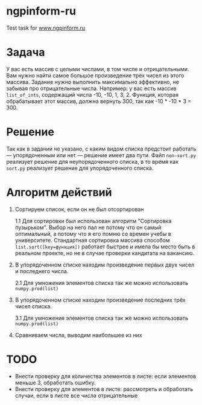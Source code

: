 # ngpinform-ru
Test task for www.ngpinform.ru

# Задача

У вас есть массив с целыми числами, в том числе и отрицательными. Вам нужно найти самое большое произведение трёх чисел из этого массива. Задание нужно выполнить максимально эффективно, не забывая про отрицательные числа.
Например: у вас есть массив ``list_of_ints``, содержащий числа -10, -10, 1, 3, 2. Функция, которая обрабатывает этот массив, должна вернуть 300, так как -10 * -10 * 3 = 300.

# Решение

Так как в задании не указано, с каким видом списка предстоит работать — упорядоченным или нет — решение имеет два пути. Файл ``non-sort.py`` реализует решение для неупорядоченного списка, в то время как ``sort.py`` реализует решение для упорядоченного списка.

# Алгоритм действий

1. Сортируем список, если он не был отсортирован
     
     1.1 Для сортировки был использован алгоритм "Сортировка пузырьком". Выбор на него пал не потому что он самый оптимальный, а потому что я его помню со времен учебы в университете. Стандартная сортировка массива способом ``list.sort([key=функция])`` работает быстрее и имела бы место быть в реальном проекте, но не в случае проверки кандитата на вакансию.
2. В упорядоченном списке находим произведение первых двух чисел и последнего числа.
    
    2.1 Для умножения элементов списка так же можно использовать ``numpy.prod(list)``
3. В упорядоченном списке находим произведение последних трёх чисел списка.
    
    3.1 Для умножения элементов списка так же можно использовать ``numpy.prod(list)``
4. Сравниваем числа, выводим наибольшее из них 

# TODO
* Внести проверку для количества элементов в листе: если элементов меньше 3, обработать ошибку.
* Внести проверку для элементов в листе: рассмотреть и обработать случаи, если в листе все числа отрицательные

